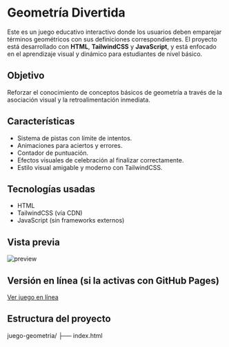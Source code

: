 #  Geometría Divertida

Este es un juego educativo interactivo donde los usuarios deben emparejar términos geométricos con sus definiciones correspondientes. El proyecto está desarrollado con **HTML**, **TailwindCSS** y **JavaScript**, y está enfocado en el aprendizaje visual y dinámico para estudiantes de nivel básico.

##  Objetivo
Reforzar el conocimiento de conceptos básicos de geometría a través de la asociación visual y la retroalimentación inmediata.

##  Características
- Sistema de pistas con límite de intentos.
- Animaciones para aciertos y errores.
- Contador de puntuación.
- Efectos visuales de celebración al finalizar correctamente.
- Estilo visual amigable y moderno con TailwindCSS.

##  Tecnologías usadas
- HTML
- TailwindCSS (vía CDN)
- JavaScript (sin frameworks externos)

##  Vista previa
![preview](https://via.placeholder.com/600x300.png?text=Vista+previa+del+Juego)

##  Versión en línea (si la activas con GitHub Pages)
[Ver juego en línea](https://tuUsuario.github.io/juego-geometria)

##  Estructura del proyecto
juego-geometria/
├── index.html
